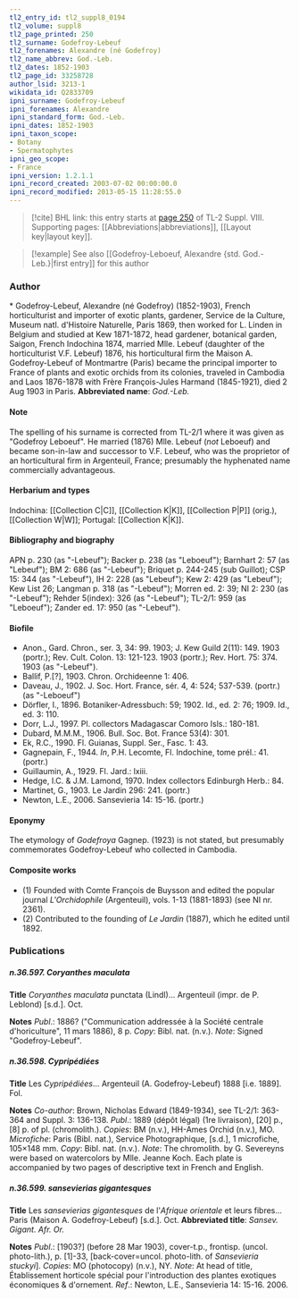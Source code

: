 ```yaml
---
tl2_entry_id: tl2_suppl8_0194
tl2_volume: suppl8
tl2_page_printed: 250
tl2_surname: Godefroy-Lebeuf
tl2_forenames: Alexandre (né Godefroy)
tl2_name_abbrev: God.-Leb.
tl2_dates: 1852-1903
tl2_page_id: 33258728
author_lsid: 3213-1
wikidata_id: Q2833709
ipni_surname: Godefroy-Lebeuf
ipni_forenames: Alexandre
ipni_standard_form: God.-Leb.
ipni_dates: 1852-1903
ipni_taxon_scope: 
- Botany
- Spermatophytes
ipni_geo_scope: 
- France
ipni_version: 1.2.1.1
ipni_record_created: 2003-07-02 00:00:00.0
ipni_record_modified: 2013-05-15 11:28:55.0
---
```



> [!cite] BHL link: this entry starts at [page 250](https://www.biodiversitylibrary.org/page/33258728) of TL-2 Suppl. VIII.
> Supporting pages: [[Abbreviations|abbreviations]], [[Layout key|layout key]].

> [!example] See also [[Godefroy-Leboeuf, Alexandre {std. God.-Leb.}|first entry]] for this author

### Author

\* Godefroy-Lebeuf, Alexandre (né Godefroy) (1852-1903), French horticulturist and importer of exotic plants, gardener, Service de la Culture, Museum natl. d'Histoire Naturelle, Paris 1869, then worked for L. Linden in Belgium and studied at Kew 1871-1872, head gardener, botanical garden, Saigon, French Indochina 1874, married Mlle. Lebeuf (daughter of the horticulturist V.F. Lebeuf) 1876, his horticultural firm the Maison A. Godefroy-Lebeuf of Montmartre (Paris) became the principal importer to France of plants and exotic orchids from its colonies, traveled in Cambodia and Laos 1876-1878 with Frère François-Jules Harmand (1845-1921), died 2 Aug 1903 in Paris. 
**Abbreviated name**: *God.-Leb.*

#### Note

The spelling of his surname is corrected from TL-2/1 where it was given as "Godefroy Leboeuf". He married (1876) Mlle. Lebeuf (*not* Leboeuf) and became son-in-law and successor to V.F. Lebeuf, who was the proprietor of an horticultural firm in Argenteuil, France; presumably the hyphenated name commercially advantageous.

#### Herbarium and types

Indochina: [[Collection C|C]], [[Collection K|K]], [[Collection P|P]] (orig.), [[Collection W|W]]; Portugal: [[Collection K|K]].

#### Bibliography and biography

APN p. 230 (as "-Lebeuf"); Backer p. 238 (as "Leboeuf"); Barnhart 2: 57 (as "Lebeuf"); BM 2: 686 (as "-Lebeuf"); Briquet p. 244-245 (sub Guillot); CSP 15: 344 (as "-Lebeuf"), IH 2: 228 (as "Lebeuf"); Kew 2: 429 (as "Lebeuf"); Kew List 26; Langman p. 318 (as "-Lebeuf"); Morren ed. 2: 39; NI 2: 230 (as "-Lebeuf"); Rehder 5(index): 326 (as "-Lebeuf"); TL-2/1: 959 (as "Leboeuf"); Zander ed. 17: 950 (as "-Lebeuf").

#### Biofile

- Anon., Gard. Chron., ser. 3, 34: 99. 1903; J. Kew Guild 2(11): 149. 1903 (portr.); Rev. Cult. Colon. 13: 121-123. 1903 (portr.); Rev. Hort. 75: 374. 1903 (as "-Lebeuf").
- Ballif, P.\[?\], 1903. Chron. Orchideenne 1: 406.
- Daveau, J., 1902. J. Soc. Hort. France, sér. 4, 4: 524; 537-539. (portr.) (as "-Leboeuf")
- Dörfler, I., 1896. Botaniker-Adressbuch: 59; 1902. Id., ed. 2: 76; 1909. Id., ed. 3: 110.
- Dorr, L.J., 1997. Pl. collectors Madagascar Comoro Isls.: 180-181.
- Dubard, M.M.M., 1906. Bull. Soc. Bot. France 53(4): 301.
- Ek, R.C., 1990. Fl. Guianas, Suppl. Ser., Fasc. 1: 43.
- Gagnepain, F., 1944. *In*, P.H. Lecomte, Fl. Indochine, tome prél.: 41. (portr.)
- Guillaumin, A., 1929. Fl. Jard.: lxiii.
- Hedge, I.C. & J.M. Lamond, 1970. Index collectors Edinburgh Herb.: 84.
- Martinet, G., 1903. Le Jardin 296: 241. (portr.)
- Newton, L.E., 2006. Sansevieria 14: 15-16. (portr.)

#### Eponymy

The etymology of *Godefroya* Gagnep. (1923) is not stated, but presumably commemorates Godefroy-Lebeuf who collected in Cambodia.

#### Composite works

- (1) Founded with Comte François de Buysson and edited the popular journal *L'Orchidophile* (Argenteuil), vols. 1-13 (1881-1893) (see NI nr. 2361).
- (2) Contributed to the founding of *Le Jardin* (1887), which he edited until 1892.

### Publications

##### n.36.597. Coryanthes maculata

**Title**
*Coryanthes maculata* punctata (Lindl)... Argenteuil (impr. de P. Leblond) \[s.d.\]. Oct.

**Notes**
*Publ*.: 1886? ("Communication addressée à la Société centrale d'horiculture", 11 mars 1886), 8 p. *Copy*: Bibl. nat. (n.v.).
*Note*: Signed "Godefroy-Lebeuf".

##### n.36.598. Cypripédiées

**Title**
Les *Cypripédiées*... Argenteuil (A. Godefroy-Lebeuf) 1888 \[i.e. 1889\]. Fol.

**Notes**
*Co-author*: Brown, Nicholas Edward (1849-1934), see TL-2/1: 363-364 and Suppl. 3: 136-138.
*Publ*.: 1889 (dépôt légal) (1re livraison), \[20\] p., \[8\] p. of pl. (chromolith.). *Copies*: BM (n.v.), HH-Ames Orchid (n.v.), MO. *Microfiche*: Paris (Bibl. nat.), Service Photographique, \[s.d.\], 1 microfiche, 105×148 mm. *Copy*: Bibl. nat. (n.v.).
*Note*: The chromolith. by G. Severeyns were based on watercolors by Mlle. Jeanne Koch. Each plate is accompanied by two pages of descriptive text in French and English.

##### n.36.599. sansevierias gigantesques

**Title**
Les *sansevierias gigantesques* de l'*Afrique orientale* et leurs fibres... Paris (Maison A. Godefroy-Lebeuf) \[s.d.\]. Oct.
**Abbreviated title**: *Sansev. Gigant. Afr. Or.*

**Notes**
*Publ*.: \[1903?\] (before 28 Mar 1903), cover-t.p., frontisp. (uncol. photo-lith.), p. \[1\]-33, \[back-cover=uncol. photo-lith. of *Sansevieria stuckyi*\]. *Copies*: MO (photocopy) (n.v.), NY.
*Note*: At head of title, Établissement horticole spécial pour l'introduction des plantes exotiques économiques & d'ornement.
*Ref*.: Newton, L.E., Sansevieria 14: 15-16. 2006.

